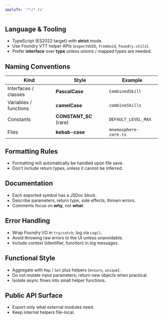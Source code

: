 ```yaml
---
applyTo: '**/*.ts'
---
```

## Language & Tooling
- TypeScript (ES2022 target) with **strict** mode.
- Use Foundry VTT helper APIs (`expectUUID`, `fromUuid`, `foundry.utils`).
- Prefer **interface** over **type** unless unions / mapped types are needed.

## Naming Conventions
| Kind                       | Style        | Example                 |
| -------------------------- | ------------ | ----------------------- |
| Interfaces / classes       | **PascalCase** | `CombinedSkill`         |
| Variables / functions      | **camelCase**  | `combineSkills`         |
| Constants                  | **CONSTANT_SC** (rare) | `DEFAULT_LEVEL_MAX` |
| Files                      | **kebab-case** | `mnemosphere-core.ts`   |

## Formatting Rules
- Formatting will automatically be handled upon file save.
- Don't include return types, unless it cannot be inferred.

## Documentation
- Each exported symbol has a JSDoc block.  
- Describe parameters, return type, side effects, thrown errors.  
- Comments focus on **why**, not **what**.

## Error Handling
- Wrap Foundry I/O in `try/catch`; log via `Log()`.  
- Avoid throwing raw errors to the UI unless unavoidable.  
- Include context (identifier, function) in log messages.

## Functional Style
- Aggregate with `Map` / `Set` plus helpers (`ensure`, `unique`).  
- Do not mutate input parameters; return new objects when practical.  
- Isolate async flows into small helper functions.

## Public API Surface
- Export only what external modules need.  
- Keep internal helpers file-local.